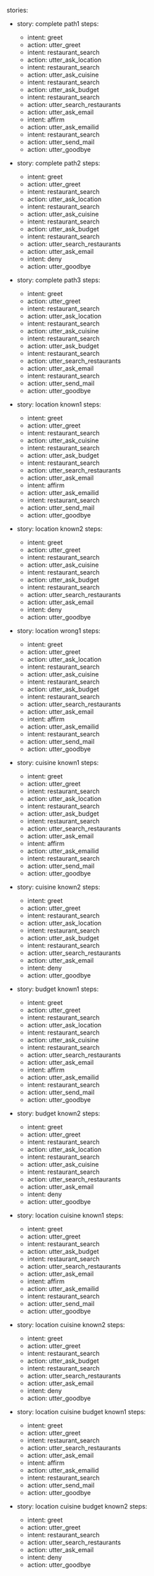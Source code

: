 stories:

- story: complete path1
  steps:
  - intent: greet
  - action: utter_greet
  - intent: restaurant_search
  - action: utter_ask_location
  - intent: restaurant_search
  - action: utter_ask_cuisine
  - intent: restaurant_search
  - action: utter_ask_budget
  - intent: restaurant_search
  - action: utter_search_restaurants
  - action: utter_ask_email
  - intent: affirm
  - action: utter_ask_emailid
  - intent: restaurant_search
  - action: utter_send_mail
  - action: utter_goodbye

- story: complete path2
  steps:
  - intent: greet
  - action: utter_greet
  - intent: restaurant_search
  - action: utter_ask_location
  - intent: restaurant_search
  - action: utter_ask_cuisine
  - intent: restaurant_search
  - action: utter_ask_budget
  - intent: restaurant_search
  - action: utter_search_restaurants
  - action: utter_ask_email
  - intent: deny
  - action: utter_goodbye

- story: complete path3
  steps:
  - intent: greet
  - action: utter_greet
  - intent: restaurant_search
  - action: utter_ask_location
  - intent: restaurant_search
  - action: utter_ask_cuisine
  - intent: restaurant_search
  - action: utter_ask_budget
  - intent: restaurant_search
  - action: utter_search_restaurants
  - action: utter_ask_email
  - intent: restaurant_search
  - action: utter_send_mail
  - action: utter_goodbye

- story: location known1
  steps:
  - intent: greet
  - action: utter_greet
  - intent: restaurant_search
  - action: utter_ask_cuisine
  - intent: restaurant_search
  - action: utter_ask_budget
  - intent: restaurant_search
  - action: utter_search_restaurants
  - action: utter_ask_email
  - intent: affirm
  - action: utter_ask_emailid
  - intent: restaurant_search
  - action: utter_send_mail
  - action: utter_goodbye

- story: location known2
  steps:
  - intent: greet
  - action: utter_greet
  - intent: restaurant_search
  - action: utter_ask_cuisine
  - intent: restaurant_search
  - action: utter_ask_budget
  - intent: restaurant_search
  - action: utter_search_restaurants
  - action: utter_ask_email
  - intent: deny
  - action: utter_goodbye

- story: location wrong1
  steps:
  - intent: greet
  - action: utter_greet
  - action: utter_ask_location
  - intent: restaurant_search
  - action: utter_ask_cuisine
  - intent: restaurant_search
  - action: utter_ask_budget
  - intent: restaurant_search
  - action: utter_search_restaurants
  - action: utter_ask_email
  - intent: affirm
  - action: utter_ask_emailid
  - intent: restaurant_search
  - action: utter_send_mail
  - action: utter_goodbye

- story: cuisine known1
  steps:
  - intent: greet
  - action: utter_greet
  - intent: restaurant_search
  - action: utter_ask_location
  - intent: restaurant_search
  - action: utter_ask_budget
  - intent: restaurant_search
  - action: utter_search_restaurants
  - action: utter_ask_email
  - intent: affirm
  - action: utter_ask_emailid
  - intent: restaurant_search
  - action: utter_send_mail
  - action: utter_goodbye

- story: cuisine known2
  steps:
  - intent: greet
  - action: utter_greet
  - intent: restaurant_search
  - action: utter_ask_location
  - intent: restaurant_search
  - action: utter_ask_budget
  - intent: restaurant_search
  - action: utter_search_restaurants
  - action: utter_ask_email
  - intent: deny
  - action: utter_goodbye

- story: budget known1
  steps:
  - intent: greet
  - action: utter_greet
  - intent: restaurant_search
  - action: utter_ask_location
  - intent: restaurant_search
  - action: utter_ask_cuisine
  - intent: restaurant_search
  - action: utter_search_restaurants
  - action: utter_ask_email
  - intent: affirm
  - action: utter_ask_emailid
  - intent: restaurant_search
  - action: utter_send_mail
  - action: utter_goodbye

- story: budget known2
  steps:
  - intent: greet
  - action: utter_greet
  - intent: restaurant_search
  - action: utter_ask_location
  - intent: restaurant_search
  - action: utter_ask_cuisine
  - intent: restaurant_search
  - action: utter_search_restaurants
  - action: utter_ask_email
  - intent: deny
  - action: utter_goodbye

- story: location cuisine known1
  steps:
  - intent: greet
  - action: utter_greet
  - intent: restaurant_search
  - action: utter_ask_budget
  - intent: restaurant_search
  - action: utter_search_restaurants
  - action: utter_ask_email
  - intent: affirm
  - action: utter_ask_emailid
  - intent: restaurant_search
  - action: utter_send_mail
  - action: utter_goodbye

- story: location cuisine known2
  steps:
  - intent: greet
  - action: utter_greet
  - intent: restaurant_search
  - action: utter_ask_budget
  - intent: restaurant_search
  - action: utter_search_restaurants
  - action: utter_ask_email
  - intent: deny
  - action: utter_goodbye

- story: location cuisine budget known1
  steps:
  - intent: greet
  - action: utter_greet
  - intent: restaurant_search
  - action: utter_search_restaurants
  - action: utter_ask_email
  - intent: affirm
  - action: utter_ask_emailid
  - intent: restaurant_search
  - action: utter_send_mail
  - action: utter_goodbye

- story: location cuisine budget known2
  steps:
  - intent: greet
  - action: utter_greet
  - intent: restaurant_search
  - action: utter_search_restaurants
  - action: utter_ask_email
  - intent: deny
  - action: utter_goodbye
